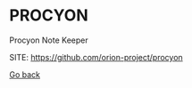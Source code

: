 # PROCYON
 
 Procyon Note Keeper
 
 SITE: https://github.com/orion-project/procyon

 [Go back](https://portable-linux-apps.github.io/apps.html)
